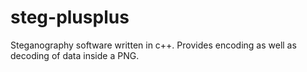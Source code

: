 # steg-plusplus
Steganography software written in c++. Provides encoding as well as decoding of data inside a PNG. 
